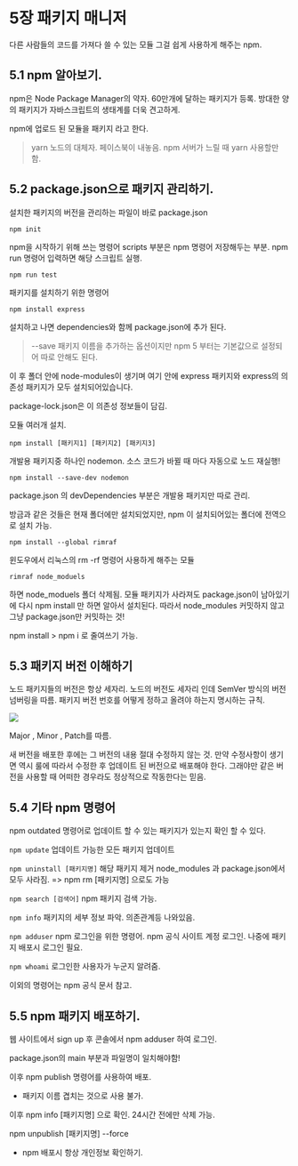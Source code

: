 
# 5장 패키지 매니저

다른 사람들의 코드를 가져다 쓸 수 있는 모듈
그걸 쉽게 사용하게 해주는 npm.

## 5.1 npm 알아보기.

npm은 Node Package Manager의 약자.
60만개에 달하는 패키지가 등록.
방대한 양의 패키지가 자바스크립트의 생태계를 더욱 견고하게.

npm에 업로드 된 모듈을 패키지 라고 한다.

> yarn
노드의 대체자. 페이스북이 내놓음. npm 서버가 느릴 때 yarn 사용할만 함.

## 5.2 package.json으로 패키지 관리하기.

설치한 패키지의 버전을 관리하는 파일이 바로 package.json

``` npm init ```

npm을 시작하기 위해 쓰는 명령어
scripts 부분은 npm 명령어 저장해두는 부분.
npm run 명령어 입력하면 해당 스크립트 실행.

``` npm run test ```

패키지를 설치하기 위한 명령어

``` npm install express ```

설치하고 나면 dependencies와 함께
package.json에 추가 된다.

> --save 패키지 이름을 추가하는 옵션이지만 npm 5 부터는 기본값으로 설정되어 따로 안해도 된다.

이 후 폴더 안에 node-modules이 생기며 여기 안에
express 패키지와 express의 의존성 패키지가 모두 설치되어있습니다.

package-lock.json은 이 의존성 정보들이 담김.

모듈 여러개 설치.

```npm install [패키지1] [패키지2] [패키지3]```

개발용 패키지중 하나인 nodemon.
소스 코드가 바뀔 때 마다 자동으로 노드 재실행!

```npm install --save-dev nodemon ```

package.json 의 
devDependencies 부분은 개발용 패키지만 따로 관리.

방금과 같은 것들은 현재 폴더에만 설치되었지만,
npm 이 설치되어있는 폴더에 전역으로 설치 가능.

``` npm install --global rimraf ```

윈도우에서 리눅스의 rm -rf 명령어 사용하게 해주는 모듈

``` rimraf node_moduels ```

하면 node_moduels 폴더 삭제됨.
모듈 패키지가 사라져도 package.json이 남아있기에
다시 npm install 만 하면 알아서 설치된다.
따라서 node_modules 커밋하지 않고
그냥 package.json만 커밋하는 것!

npm install > npm i 로 줄여쓰기 가능.

## 5.3 패키지 버전 이해하기

노드 패키지들의 버전은 항상 세자리.
노드의 버전도 세자리 인데 SemVer 방식의 버전 넘버링을 따름. 패키지 버전 번호를 어떻게 정하고 올려야 하는지 명시하는 규칙.

<img src="img.png">

Major , Minor , Patch를 따름.

새 버전을 배포한 후에는 그 버전의 내용 절대 수정하지 않는 것. 만약 수정사항이 생기면 역시 룰에 따라서 수정한 후 업데이트 된 버전으로 배포해야 한다. 그래야만 같은 버전을 사용할 때 어떠한 경우라도 정상적으로 작동한다는 믿음.

## 5.4 기타 npm 명령어

npm outdated 명령어로 업데이트 할 수 있는 패키지가 있는지 확인 할 수 있다.

``` npm update ``` 
업데이트 가능한 모든 패키지 업데이트

``` npm uninstall [패키지명] ``` 
해당 패키지 제거
node_modules 과 package.json에서 모두 사라짐.
=> npm rm [패키지명] 으로도 가능

``` npm search [검색어] ```
npm 패키지 검색 가능.

``` npm info ```
패키지의 세부 정보 파악. 의존관계등 나와있음.

``` npm adduser ```
npm 로그인을 위한 명령어. npm 공식 사이트 계정 로그인.
나중에 패키지 배포시 로그인 필요.

``` npm whoami ```
로그인한 사용자가 누군지 알려줌.

이외의 명령어는 <a herf ="https://docs.npmjs.com/"> npm 공식 문서 참고. </a>

## 5.5 npm 패키지 배포하기.

웹 사이트에서 sign up 후 콘솔에서 npm adduser 하여 로그인.

package.json의 main 부분과 파일명이 일치해야함!

이후 npm publish 명령어를 사용하여 배포.

* 패키지 이름 겹치는 것으로 사용 불가.

이후 npm info [패키지명] 으로 확인.
24시간 전에만 삭제 가능.

npm unpublish [패키지명] --force

* npm 배포시 항상 개인정보 확인하기.

